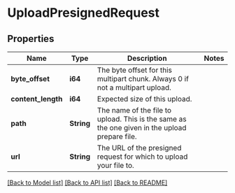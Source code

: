 # UploadPresignedRequest

## Properties

Name | Type | Description | Notes
------------ | ------------- | ------------- | -------------
**byte_offset** | **i64** | The byte offset for this multipart chunk. Always 0 if not a multipart upload. | 
**content_length** | **i64** | Expected size of this upload. | 
**path** | **String** | The name of the file to upload. This is the same as the one given in the upload prepare file. | 
**url** | **String** | The URL of the presigned request for which to upload your file to. | 

[[Back to Model list]](../README.md#documentation-for-models) [[Back to API list]](../README.md#documentation-for-api-endpoints) [[Back to README]](../README.md)


